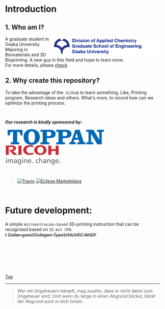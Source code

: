 # Introduction
## 1. Who am I?

[<img width="350" height="62" img align="right" src="https://github.com/Ryucis/Cissto/blob/master/images/Osaka%20Univ.%20Logo.tiff" />](http://www.osaka-u.ac.jp/en "Osaka University")
<!-- align grammar,Nested [<files address>text,parameter](link) -->

A graduate student in Osaka Universtiy. Majoring in Biomaterials and 3D Bioprinting. A new guy in this field and hope to learn more.
</br>
For more details, please [check](http://www.chem.eng.osaka-u.ac.jp/appl/).

## 2. Why create this repository?

To take the advantage of the  ` Github `  to learn something. Like, Printing program, Research ideas and others. What's more,  to record how can we optimize the printing process.
  
</br>

***Our research is kindly sponsored by:***
</br>

[<img width="330" height="53" img align="left" src="https://github.com/Ryucis/Cissto/blob/master/images/Toppan_logo.png" />](http://www.toppan.co.jp/english/index.html "Toppan")
[<img width="180" height="63" img align="center" src="https://github.com/Ryucis/Cissto/blob/master/images/Ricoh-logo.png" />](https://www.ricoh.com "Ricoh")
<!-- keep Length-width ratio -->
</br>

> [![Travis](https://img.shields.io/travis/rust-lang/rust.svg)](https://github.com/Ryucis/Cissto)
[![Eclipse Marketplace](https://img.shields.io/eclipse-marketplace/last-update/notepad4e.svg)](https://github.com/Ryucis/Cissto)
<!-- icon -->

</br>

# Future development: 

A simple `microextrusion-based` 3D-printing instruction that can be recognized based on `32-bit CPU`.
</br>
:exclamation: *~~Gellan gum//Collagen Type1//HUVEC NHDF~~*

</br>
</br>
</br>
</br>
</br>

[Top](#readme) <!-- back to the top -->

*** 

>Wer mit Ungeheuern kämpft, mag zusehn, dass er nicht dabei zum Ungeheuer wird. Und wenn du lange in einen Abgrund blickst, blickt der Abgrund auch in dich hinein.
